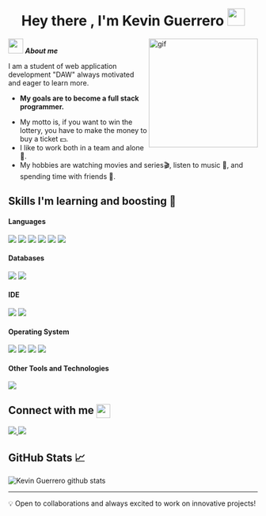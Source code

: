 <h1 align="center"><b>Hey there , I'm Kevin Guerrero </b><img src="https://media.giphy.com/media/hvRJCLFzcasrR4ia7z/giphy.gif" width="35"></h1>

<img align="right" width=220px alt="gif" src="https://media.tenor.com/Ly9-JCtgHCkAAAAj/dragon-dance-night-fury.gif" />

<img src="https://media1.giphy.com/media/BqhITJcDIN6kfcNbqg/giphy.webp?cid=ecf05e47a0wi5jz1o9ieyv89709pg60hhpyjx84lxvbqgj5u&ep=v1_stickers_search&rid=giphy.webp&ct=s" width="30px">&nbsp;***About me***

I am a student of web application development "DAW" always motivated and eager to learn more.
* **My goals are to become a full stack programmer.**
- My motto is, if you want to win the lottery, you have to make the money to buy a ticket 💵.
- I like to work both in a team and alone 🤝.
- My hobbies are watching movies and series🎬, listen to music 🎵, and spending time with friends 💛.

## Skills I'm learning and boosting 🚀

<h4> Languages </h4>
<span> 
  <img src="https://img.shields.io/badge/HTML5-E34F26?style=for-the-badge&logo=html5&logoColor=white">
  <img src="https://img.shields.io/badge/CSS3-1572B6?style=for-the-badge&logo=css3&logoColor=white">
  <img src="https://img.shields.io/badge/JavaScript-F7DF1E?style=for-the-badge&logo=javascript&logoColor=black">
  <img src="https://img.shields.io/badge/kotlin-%237F52FF.svg?style=for-the-badge&logo=kotlin&logoColor=white">
  <img src="https://img.shields.io/badge/php-%23777BB4.svg?style=for-the-badge&logo=php&logoColor=white">
  <img src="https://img.shields.io/badge/python-3670A0?style=for-the-badge&logo=python&logoColor=ffdd54">
</span>

<h4> Databases </h4>
<span>
  <img src="https://img.shields.io/badge/PostgreSQL-316192?style=for-the-badge&logo=postgresql&logoColor=white">
  <img src="https://img.shields.io/badge/MySQL-00000F?style=for-the-badge&logo=mysql&logoColor=white">
</span>

<h4> IDE </h4>
<span>
<img src="https://img.shields.io/badge/IntelliJIDEA-000000.svg?style=for-the-badge&logo=intellij-idea&logoColor=white">
<img src="https://img.shields.io/badge/Visual_Studio_Code-0078D4?style=for-the-badge&logo=visual%20studio%20code&logoColor=white">
</span>

<h4> Operating System </h4>
<span>
  <img src="https://img.shields.io/badge/Linux-FCC624?style=for-the-badge&logo=linux&logoColor=black">
  <img src="https://img.shields.io/badge/Ubuntu-E95420?style=for-the-badge&logo=ubuntu&logoColor=white">
  <img src="https://img.shields.io/badge/Arch%20Linux-1793D1?logo=arch-linux&logoColor=fff&style=for-the-badge">
  <img src="https://img.shields.io/badge/Windows-0078D6?style=for-the-badge&logo=windows&logoColor=white">
</span>

<h4> Other Tools and Technologies </h4>
<span>
  <img src="https://img.shields.io/badge/Git-F05032?style=for-the-badge&logo=git&logoColor=white">
</span>

<h2>  Connect with me <img src="https://emojis.slackmojis.com/emojis/images/1579216111/7550/pikachu_wave.gif?1579216111" align="center"width="28" /> </h2>
<a href= "https://www.instagram.com/kevin_guerrer0/">
  <img src="https://img.shields.io/badge/Instagram-%23E4405F.svg?style=for-the-badge&logo=Instagram&logoColor=white">
</a>
<a href= "mailto:eduardogyerr@gmail.com">
  <img src="https://img.shields.io/badge/Gmail-D14836?style=for-the-badge&logo=gmail&logoColor=white">
</a>

## GitHub Stats 📈
<img src="https://github-readme-stats.vercel.app/api?username=kevin-guerrero&show_icons=true&theme=radical" alt="Kevin Guerrero github stats" /> 

---

💡 Open to collaborations and always excited to work on innovative projects!

